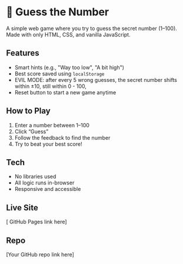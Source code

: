 # 🎯 Guess the Number

A simple web game where you try to guess the secret number (1–100). Made with only HTML, CSS, and vanilla JavaScript.

## Features
- Smart hints (e.g., "Way too low", "A bit high")
- Best score saved using `localStorage`
- EVIL MODE: after every 5 wrong guesses, the secret number shifts within ±10, still within 0 - 100,
- Reset button to start a new game anytime

## How to Play
1. Enter a number between 1–100
2. Click “Guess”
3. Follow the feedback to find the number
4. Try to beat your best score!

## Tech
- No libraries used
- All logic runs in-browser
- Responsive and accessible

## Live Site
 [ GitHub Pages link here]

## Repo
[Your GitHub repo link here]
